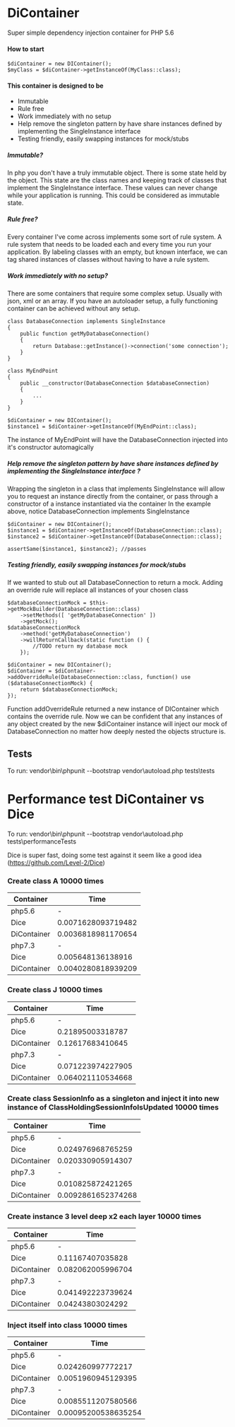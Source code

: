 # DiContainer
Super simple dependency injection container for PHP 5.6

#### How to start
```
$diContainer = new DIContainer();
$myClass = $diContainer->getInstanceOf(MyClass::class);
```

#### This container is designed to be
- Immutable
- Rule free
- Work immediately with no setup
- Help remove the singleton pattern by have share instances defined by implementing the SingleInstance interface
- Testing friendly, easily swapping instances for mock/stubs

##### Immutable?
In php you don't have a truly immutable object. There is some state held by the object. This state are the class names and keeping track of classes that implement the SingleInstance interface.
These values can never change while your application is running. This could be considered as immutable state.

##### Rule free?
Every container I've come across implements some sort of rule system. A rule system that needs to be loaded each and every time you run your application.
By labeling classes with an empty, but known interface, we can tag shared instances of classes without having to have a rule system.

##### Work immediately with no setup?
There are some containers that require some complex setup. Usually with json, xml or an array.
If you have an autoloader setup, a fully functioning container can be achieved without any setup.
```
class DatabaseConnection implements SingleInstance
{
    public function getMyDatabaseConnection()
    {
        return Database::getInstance()->connection('some connection');
    }
}

class MyEndPoint
{
    public __constructor(DatabaseConnection $databaseConnection)
    {
        ...
    }
}

$diContainer = new DIContainer();
$instance1 = $diContainer->getInstanceOf(MyEndPoint::class);
```
The instance of MyEndPoint will have the DatabaseConnection injected into it's constructor automagically

##### Help remove the singleton pattern by have share instances defined by implementing the SingleInstance interface ?
Wrapping the singleton in a class that implements SingleInstance will allow you to request an instance directly from the container, or pass through a constructor of a instance instantiated via the container
In the example above, notice DatabaseConnection implements SingleInstance
```
$diContainer = new DIContainer();
$instance1 = $diContainer->getInstanceOf(DatabaseConnection::class);
$instance2 = $diContainer->getInstanceOf(DatabaseConnection::class);

assertSame($instance1, $instance2); //passes
```

##### Testing friendly, easily swapping instances for mock/stubs
If we wanted to stub out all DatabaseConnection to return a mock. Adding an override rule will replace all instances of your chosen class
```
$databaseConnectionMock = $this->getMockBuilder(DatabaseConnection::class)
    ->setMethods([ 'getMyDatabaseConnection' ])
    ->getMock();
$databaseConnectionMock
    ->method('getMyDatabaseConnection')
    ->willReturnCallback(static function () {
        //TODO return my database mock
    });
    
$diContainer = new DIContainer();
$diContainer = $diContainer->addOverrideRule(DatabaseConnection::class, function() use ($databaseConnectionMock) {
    return $databaseConnectionMock;
});
```
Function addOverrideRule returned a new instance of DIContainer which contains the override rule.
Now we can be confident that any instances of any object created by the new $diContainer instance will inject our mock of DatabaseConnection no matter how deeply nested the objects structure is.

## Tests
To run: vendor\bin\phpunit --bootstrap vendor\autoload.php tests\tests

# Performance test DiContainer vs Dice
To run: vendor\bin\phpunit --bootstrap vendor\autoload.php tests\performanceTests

Dice is super fast, doing some test against it seem like a good idea 
(https://github.com/Level-2/Dice)

### Create class A 10000 times
Container | Time
--- | ---
php5.6|-
Dice|0.0071628093719482
DiContainer|0.0036818981170654
php7.3|-
Dice|0.005648136138916
DiContainer|0.0040280818939209

### Create class J 10000 times
Container | Time
--- | ---
php5.6|-
Dice|0.21895003318787
DiContainer|0.12617683410645
php7.3|-
Dice|0.071223974227905
DiContainer|0.064021110534668

### Create class SessionInfo as a singleton and inject it into new instance of ClassHoldingSessionInfoIsUpdated 10000 times
Container | Time
--- | ---
php5.6|-
Dice|0.024976968765259
DiContainer|0.020330905914307
php7.3|-
Dice|0.010825872421265
DiContainer|0.0092861652374268

### Create instance 3 level deep x2 each layer 10000 times
Container | Time
--- | ---
php5.6|-
Dice|0.11167407035828
DiContainer|0.082062005996704
php7.3|-
Dice|0.041492223739624
DiContainer|0.04243803024292


### Inject itself into class 10000 times
Container | Time
--- | ---
php5.6|-
Dice|0.024260997772217
DiContainer|0.0051960945129395
php7.3|-
Dice|0.0085511207580566
DiContainer|0.00095200538635254
